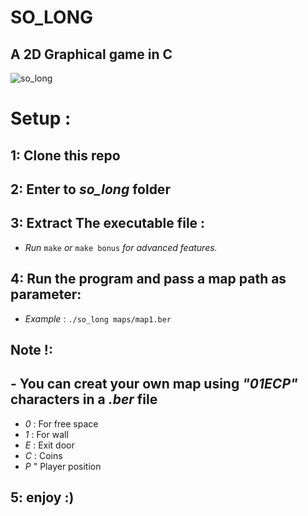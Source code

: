 # SO_LONG
## A 2D Graphical game in C

![so_long](https://media.giphy.com/media/v1.Y2lkPTc5MGI3NjExcnI1anNlY3N1eDBrdXE2aDNreTBocnpubmY0MzJkbjhtZ3Q4bWh4YSZlcD12MV9pbnRlcm5hbF9naWZfYnlfaWQmY3Q9Zw/PpmGH52Wtm1rDjg0Pn/source.gif)

# Setup :
## 1: Clone this repo
## 2: Enter to *so_long* folder
## 3: Extract The executable file :
  - *Run* `make` *or* `make bonus` *for advanced features.*
## 4: Run the program and pass a map path as parameter:
  - *Example* : `./so_long maps/map1.ber`
## Note !:
##  - You can creat your own map using *"01ECP"* characters in a *.ber* file
  - *0* : For free space
  - *1* : For wall
  - *E* : Exit door
  - *C* : Coins
  - *P* " Player position
## 5: enjoy :)

